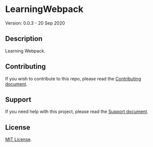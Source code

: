 # LearningWebpack

Version: 0.0.3 - 20 Sep 2020

## Description

Learning Webpack.

## Contributing

If you wish to contribute to this repo, please read the [Contributing document](.github/CONTRIBUTING.md).

## Support

If you need help with this project, please read the [Support document](.github/SUPPORT.md).

## License

[MIT License](LICENSE).
